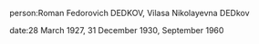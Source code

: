 person:Roman Fedorovich DEDKOV, Vilasa Nikolayevna DEDkov

date:28 March 1927, 31 December 1930, September 1960

